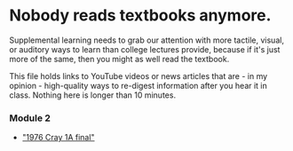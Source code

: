 # Nobody reads textbooks anymore. 
Supplemental learning needs to grab our attention with more tactile, visual, or auditory ways to learn than college lectures provide, because if it's just more of the same, then you might as well read the textbook.

This file holds links to YouTube videos or news articles that are - in my opinion - high-quality ways to re-digest information after you hear it in class.
Nothing here is longer than 10 minutes.
### Module 2
* ["1976 Cray 1A final"](https://youtu.be/-QXjmwQITik?si=nbE4f-CdJaEm3j49)
